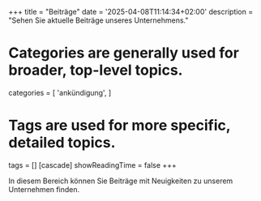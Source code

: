 +++
title = "Beiträge"
date = '2025-04-08T11:14:34+02:00'
description = "Sehen Sie aktuelle Beiträge unseres Unternehmens."
# Categories are generally used for broader, top-level topics.
categories = [
 'ankündigung',
]
# Tags are used for more specific, detailed topics.
tags = []
[cascade]
showReadingTime = false
+++

In diesem Bereich können Sie Beiträge mit Neuigkeiten zu unserem Unternehmen finden.
